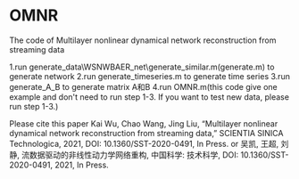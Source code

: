 # OMNR
The code of Multilayer nonlinear dynamical network reconstruction from streaming data

1.run generate_data\WSNWBAER_net\generate_similar.m(generate.m) to generate network
2.run generate_timeseries.m to generate time series
3.run generate_A_B to generate matrix A和B
4.run OMNR.m(this code give one example and don't need to run step 1-3. If you want to test new data, please run step 1-3.)

Please cite this paper
Kai Wu, Chao Wang, Jing Liu, “Multilayer nonlinear dynamical network reconstruction from streaming data,” SCIENTIA SINICA Technologica, 2021, DOI: 10.1360/SST-2020-0491, In Press. or 
吴凯, 王超, 刘静, 流数据驱动的非线性动力学网络重构, 中国科学: 技术科学, DOI: 10.1360/SST-2020-0491, 2021, In Press.
